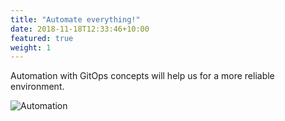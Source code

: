 ```yaml
---
title: "Automate everything!"
date: 2018-11-18T12:33:46+10:00
featured: true
weight: 1
---
```


Automation with GitOps concepts will help us for a more reliable environment.

![Automation]('/images/automation.png')

